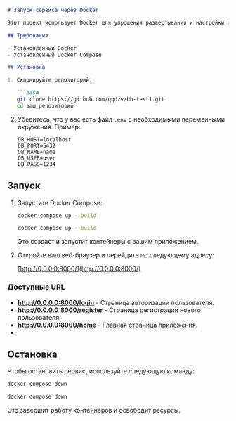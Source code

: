 
```markdown
# Запуск сервиса через Docker

Этот проект использует Docker для упрощения развертывания и настройки приложения. Следуйте этим шагам, чтобы запустить сервис.

## Требования

- Установленный Docker
- Установленный Docker Compose

## Установка

1. Склонируйте репозиторий:

   ```bash
   git clone https://github.com/qqdzv/hh-test1.git
   cd ваш_репозиторий
   ```

2. Убедитесь, что у вас есть файл `.env` с необходимыми переменными окружения. Пример:

   ```plaintext
   DB_HOST=localhost
   DB_PORT=5432
   DB_NAME=name
   DB_USER=user
   DB_PASS=1234
   ```

## Запуск

1. Запустите Docker Compose:

   ```bash
   docker-compose up --build
   
   docker compose up --build
   ```

   Это создаст и запустит контейнеры с вашим приложением.

2. Откройте ваш веб-браузер и перейдите по следующему адресу:

   [http://0.0.0.0:8000/](http://0.0.0.0:8000/)


### Доступные URL

- **http://0.0.0.0:8000/login** - Страница авторизации пользователя.
- **http://0.0.0.0:8000/register** - Страница регистрации нового пользователя.
- **http://0.0.0.0:8000/home** - Главная страница приложения.
- 
## Остановка

Чтобы остановить сервис, используйте следующую команду:

```bash
docker-compose down

docker compose down
```

Это завершит работу контейнеров и освободит ресурсы.


```

